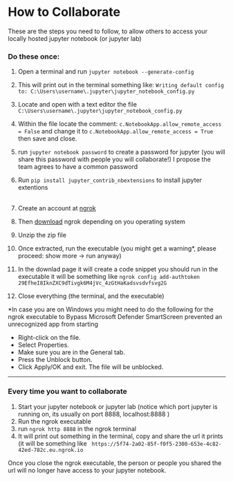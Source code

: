 # How to Collaborate

These are the steps you need to follow, to allow others to access your locally hosted jupyter notebook (or jupyter lab)

### Do these once:
1) Open a terminal and run `jupyter notebook --generate-config`
2) This will print out in the terminal something like: `Writing default config to: C:\Users\username\.jupyter\jupyter_notebook_config.py`
3) Locate and open with a text editor the file `C:\Users\username\.jupyter\jupyter_notebook_config.py`
4) Within the file locate the comment: `c.NotebookApp.allow_remote_access = False` and change it to `c.NotebookApp.allow_remote_access = True` then save and close.
5) run `jupyter notebook password` to create a password for jupyter (you will share this password with people you will collaborate!) I propose the team agrees to have a common password
6) Run `pip install jupyter_contrib_nbextensions` to install jupyter extentions
<br><br>


7) Create an account at [ngrok](https://dashboard.ngrok.com/signup)
8) Then [download](https://dashboard.ngrok.com/get-started/setup) ngrok depending on you operating system
9) Unzip the zip file
10) Once extracted, run the executable (you might get a warning*, please proceed: show more -> run anyway)
11) In the downlad page it will create a code snippet you should run in the executable it will be something like `ngrok config add-authtoken 29EfheI8IknZXC9dTivgk6M4jVc_4zGtHaKadsvsdvfsvg2G`
12) Close everything (the terminal, and the executable)

\*In case you are on Windows you might need to do the following for the ngrok executable to Bypass Microsoft Defender SmartScreen prevented an unrecognized app from starting
- Right-click on the file.
- Select Properties.
- Make sure you are in the General tab.
- Press the Unblock button.
- Click Apply/OK and exit.
The file will be unblocked.

***

### Every time you want to collaborate

1) Start your jupyter notebook or jupyter lab (notice which port jupyter is running on, its usually on port 8888,  localhost:8888 )
2) Run the ngrok executable
3) run `ngrok http 8888` in the ngrok terminal
4) It will print out something in the terminal, copy and share the url it prints (it will be something like ` https://5f74-2a02-85f-f0f5-2300-653e-4c82-42ed-782c.eu.ngrok.io`

Once you close the ngrok executable, the person or people you shared the url will no longer have access to your jupyter notebook. 
